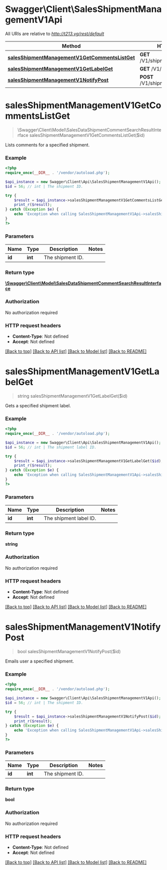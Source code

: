 # Swagger\Client\SalesShipmentManagementV1Api

All URIs are relative to *http://t213.vg/rest/default*

Method | HTTP request | Description
------------- | ------------- | -------------
[**salesShipmentManagementV1GetCommentsListGet**](SalesShipmentManagementV1Api.md#salesShipmentManagementV1GetCommentsListGet) | **GET** /V1/shipment/{id}/comments | 
[**salesShipmentManagementV1GetLabelGet**](SalesShipmentManagementV1Api.md#salesShipmentManagementV1GetLabelGet) | **GET** /V1/shipment/{id}/label | 
[**salesShipmentManagementV1NotifyPost**](SalesShipmentManagementV1Api.md#salesShipmentManagementV1NotifyPost) | **POST** /V1/shipment/{id}/emails | 


# **salesShipmentManagementV1GetCommentsListGet**
> \Swagger\Client\Model\SalesDataShipmentCommentSearchResultInterface salesShipmentManagementV1GetCommentsListGet($id)



Lists comments for a specified shipment.

### Example
```php
<?php
require_once(__DIR__ . '/vendor/autoload.php');

$api_instance = new Swagger\Client\Api\SalesShipmentManagementV1Api();
$id = 56; // int | The shipment ID.

try {
    $result = $api_instance->salesShipmentManagementV1GetCommentsListGet($id);
    print_r($result);
} catch (Exception $e) {
    echo 'Exception when calling SalesShipmentManagementV1Api->salesShipmentManagementV1GetCommentsListGet: ', $e->getMessage(), PHP_EOL;
}
?>
```

### Parameters

Name | Type | Description  | Notes
------------- | ------------- | ------------- | -------------
 **id** | **int**| The shipment ID. |

### Return type

[**\Swagger\Client\Model\SalesDataShipmentCommentSearchResultInterface**](../Model/SalesDataShipmentCommentSearchResultInterface.md)

### Authorization

No authorization required

### HTTP request headers

 - **Content-Type**: Not defined
 - **Accept**: Not defined

[[Back to top]](#) [[Back to API list]](../../README.md#documentation-for-api-endpoints) [[Back to Model list]](../../README.md#documentation-for-models) [[Back to README]](../../README.md)

# **salesShipmentManagementV1GetLabelGet**
> string salesShipmentManagementV1GetLabelGet($id)



Gets a specified shipment label.

### Example
```php
<?php
require_once(__DIR__ . '/vendor/autoload.php');

$api_instance = new Swagger\Client\Api\SalesShipmentManagementV1Api();
$id = 56; // int | The shipment label ID.

try {
    $result = $api_instance->salesShipmentManagementV1GetLabelGet($id);
    print_r($result);
} catch (Exception $e) {
    echo 'Exception when calling SalesShipmentManagementV1Api->salesShipmentManagementV1GetLabelGet: ', $e->getMessage(), PHP_EOL;
}
?>
```

### Parameters

Name | Type | Description  | Notes
------------- | ------------- | ------------- | -------------
 **id** | **int**| The shipment label ID. |

### Return type

**string**

### Authorization

No authorization required

### HTTP request headers

 - **Content-Type**: Not defined
 - **Accept**: Not defined

[[Back to top]](#) [[Back to API list]](../../README.md#documentation-for-api-endpoints) [[Back to Model list]](../../README.md#documentation-for-models) [[Back to README]](../../README.md)

# **salesShipmentManagementV1NotifyPost**
> bool salesShipmentManagementV1NotifyPost($id)



Emails user a specified shipment.

### Example
```php
<?php
require_once(__DIR__ . '/vendor/autoload.php');

$api_instance = new Swagger\Client\Api\SalesShipmentManagementV1Api();
$id = 56; // int | The shipment ID.

try {
    $result = $api_instance->salesShipmentManagementV1NotifyPost($id);
    print_r($result);
} catch (Exception $e) {
    echo 'Exception when calling SalesShipmentManagementV1Api->salesShipmentManagementV1NotifyPost: ', $e->getMessage(), PHP_EOL;
}
?>
```

### Parameters

Name | Type | Description  | Notes
------------- | ------------- | ------------- | -------------
 **id** | **int**| The shipment ID. |

### Return type

**bool**

### Authorization

No authorization required

### HTTP request headers

 - **Content-Type**: Not defined
 - **Accept**: Not defined

[[Back to top]](#) [[Back to API list]](../../README.md#documentation-for-api-endpoints) [[Back to Model list]](../../README.md#documentation-for-models) [[Back to README]](../../README.md)

